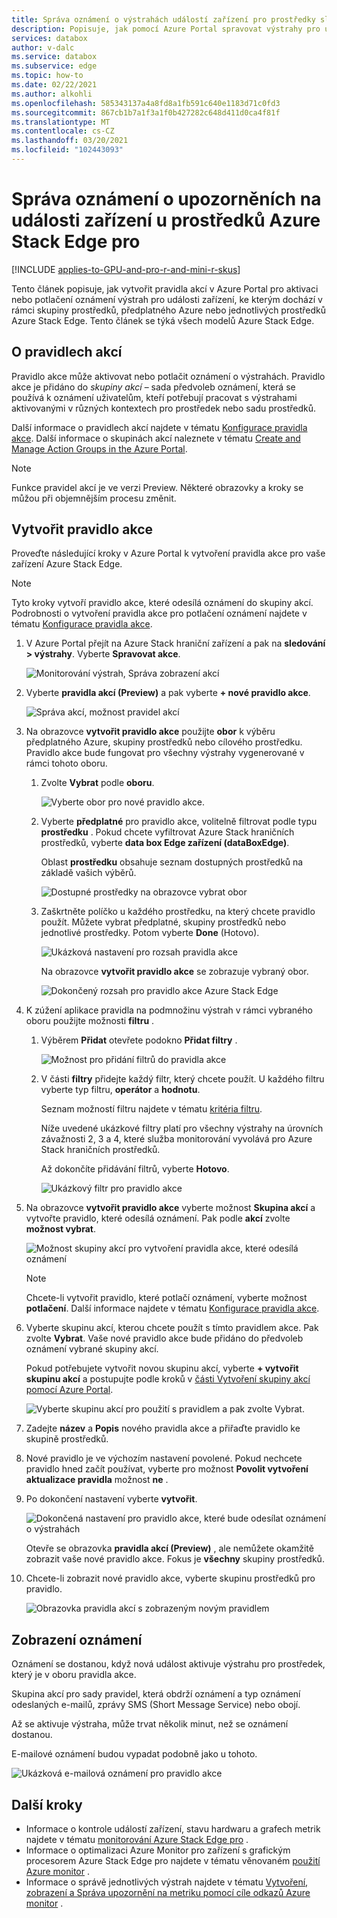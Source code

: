```yaml
---
title: Správa oznámení o výstrahách událostí zařízení pro prostředky služby Azure Stack Edge pro Microsoft Docs
description: Popisuje, jak pomocí Azure Portal spravovat výstrahy pro události zařízení v prostředcích služby Azure Stack Edge pro.
services: databox
author: v-dalc
ms.service: databox
ms.subservice: edge
ms.topic: how-to
ms.date: 02/22/2021
ms.author: alkohli
ms.openlocfilehash: 585343137a4a8fd8a1fb591c640e1183d71c0fd3
ms.sourcegitcommit: 867cb1b7a1f3a1f0b427282c648d411d0ca4f81f
ms.translationtype: MT
ms.contentlocale: cs-CZ
ms.lasthandoff: 03/20/2021
ms.locfileid: "102443093"
---
```

# <a name="manage-device-event-alert-notifications-on-azure-stack-edge-pro-resources"></a>Správa oznámení o upozorněních na události zařízení u prostředků Azure Stack Edge pro

[!INCLUDE [applies-to-GPU-and-pro-r-and-mini-r-skus](../../includes/azure-stack-edge-applies-to-gpu-pro-r-mini-r-sku.md)]

Tento článek popisuje, jak vytvořit pravidla akcí v Azure Portal pro aktivaci nebo potlačení oznámení výstrah pro události zařízení, ke kterým dochází v rámci skupiny prostředků, předplatného Azure nebo jednotlivých prostředků Azure Stack Edge. Tento článek se týká všech modelů Azure Stack Edge.  

## <a name="about-action-rules"></a>O pravidlech akcí

Pravidlo akce může aktivovat nebo potlačit oznámení o výstrahách. Pravidlo akce je přidáno do *skupiny akcí* – sada předvoleb oznámení, která se používá k oznámení uživatelům, kteří potřebují pracovat s výstrahami aktivovanými v různých kontextech pro prostředek nebo sadu prostředků.

Další informace o pravidlech akcí najdete v tématu [Konfigurace pravidla akce](../azure-monitor/alerts/alerts-action-rules.md?tabs=portal#configuring-an-action-rule). Další informace o skupinách akcí naleznete v tématu [Create and Manage Action Groups in the Azure Portal](../azure-monitor/alerts/action-groups.md).

> [!NOTE]
> Funkce pravidel akcí je ve verzi Preview. Některé obrazovky a kroky se můžou při objemnějším procesu změnit.


## <a name="create-an-action-rule"></a>Vytvořit pravidlo akce

Proveďte následující kroky v Azure Portal k vytvoření pravidla akce pro vaše zařízení Azure Stack Edge.

> [!NOTE]
> Tyto kroky vytvoří pravidlo akce, které odesílá oznámení do skupiny akcí. Podrobnosti o vytvoření pravidla akce pro potlačení oznámení najdete v tématu [Konfigurace pravidla akce](../azure-monitor/alerts/alerts-action-rules.md?tabs=portal#configuring-an-action-rule).

1. V Azure Portal přejít na Azure Stack hraniční zařízení a pak na **sledování > výstrahy**. Vyberte **Spravovat akce**.

   ![Monitorování výstrah, Správa zobrazení akcí](media/azure-stack-edge-gpu-manage-device-event-alert-notifications/action-rules-open-view-01.png)

2. Vyberte **pravidla akcí (Preview)** a pak vyberte **+ nové pravidlo akce**.

   ![Správa akcí, možnost pravidel akcí](media/azure-stack-edge-gpu-manage-device-event-alert-notifications/action-rules-open-view-02.png)

3. Na obrazovce **vytvořit pravidlo akce** použijte **obor** k výběru předplatného Azure, skupiny prostředků nebo cílového prostředku. Pravidlo akce bude fungovat pro všechny výstrahy vygenerované v rámci tohoto oboru.

   1. Zvolte **Vybrat** podle **oboru**.

      ![Vyberte obor pro nové pravidlo akce.](media/azure-stack-edge-gpu-manage-device-event-alert-notifications/new-action-rule-scope-01.png)

   2. Vyberte **předplatné** pro pravidlo akce, volitelně filtrovat podle typu **prostředku** . Pokud chcete vyfiltrovat Azure Stack hraničních prostředků, vyberte **data box Edge zařízení (dataBoxEdge)**.

      Oblast **prostředku** obsahuje seznam dostupných prostředků na základě vašich výběrů.
  
      ![Dostupné prostředky na obrazovce vybrat obor](media/azure-stack-edge-gpu-manage-device-event-alert-notifications/new-action-rule-scope-02.png)

   3. Zaškrtněte políčko u každého prostředku, na který chcete pravidlo použít. Můžete vybrat předplatné, skupiny prostředků nebo jednotlivé prostředky. Potom vyberte **Done** (Hotovo).

      ![Ukázková nastavení pro rozsah pravidla akce](media/azure-stack-edge-gpu-manage-device-event-alert-notifications/new-action-rule-scope-03.png)

      Na obrazovce **vytvořit pravidlo akce** se zobrazuje vybraný obor.

      ![Dokončený rozsah pro pravidlo akce Azure Stack Edge](media/azure-stack-edge-gpu-manage-device-event-alert-notifications/new-action-rule-scope-04.png)

4. K zúžení aplikace pravidla na podmnožinu výstrah v rámci vybraného oboru použijte možnosti **filtru** .

   1. Výběrem **Přidat** otevřete podokno **Přidat filtry** .

      ![Možnost pro přidání filtrů do pravidla akce](media/azure-stack-edge-gpu-manage-device-event-alert-notifications/new-action-rule-filter-01.png)

   2. V části **filtry** přidejte každý filtr, který chcete použít. U každého filtru vyberte typ filtru, **operátor** a **hodnotu**.
   
      Seznam možností filtru najdete v tématu [kritéria filtru](../azure-monitor/alerts/alerts-action-rules.md?tabs=portal#filter-criteria).

      Níže uvedené ukázkové filtry platí pro všechny výstrahy na úrovních závažnosti 2, 3 a 4, které služba monitorování vyvolává pro Azure Stack hraničních prostředků.

      Až dokončíte přidávání filtrů, vyberte **Hotovo**.
   
      ![Ukázkový filtr pro pravidlo akce](media/azure-stack-edge-gpu-manage-device-event-alert-notifications/new-action-rule-filter-02.png)

5. Na obrazovce **vytvořit pravidlo akce** vyberte možnost **Skupina akcí** a vytvořte pravidlo, které odesílá oznámení. Pak podle **akcí** zvolte **možnost vybrat**.

   ![Možnost skupiny akcí pro vytvoření pravidla akce, které odesílá oznámení](media/azure-stack-edge-gpu-manage-device-event-alert-notifications/new-action-rule-action-group-01.png)

   > [!NOTE]
   > Chcete-li vytvořit pravidlo, které potlačí oznámení, vyberte možnost **potlačení**. Další informace najdete v tématu [Konfigurace pravidla akce](../azure-monitor/alerts/alerts-action-rules.md?tabs=portal#configuring-an-action-rule).

6. Vyberte skupinu akcí, kterou chcete použít s tímto pravidlem akce. Pak zvolte **Vybrat**. Vaše nové pravidlo akce bude přidáno do předvoleb oznámení vybrané skupiny akcí.

   Pokud potřebujete vytvořit novou skupinu akcí, vyberte **+ vytvořit skupinu akcí** a postupujte podle kroků v [části Vytvoření skupiny akcí pomocí Azure Portal](../azure-monitor/alerts/action-groups.md#create-an-action-group-by-using-the-azure-portal).

   ![Vyberte skupinu akcí pro použití s pravidlem a pak zvolte Vybrat.](media/azure-stack-edge-gpu-manage-device-event-alert-notifications/new-action-rule-action-group-02.png)

7. Zadejte **název** a **Popis** nového pravidla akce a přiřaďte pravidlo ke skupině prostředků.

9. Nové pravidlo je ve výchozím nastavení povolené. Pokud nechcete pravidlo hned začít používat, vyberte pro možnost **Povolit vytvoření aktualizace pravidla** možnost **ne** .

10. Po dokončení nastavení vyberte **vytvořit**.

    ![Dokončená nastavení pro pravidlo akce, které bude odesílat oznámení o výstrahách](media/azure-stack-edge-gpu-manage-device-event-alert-notifications/new-action-rule-completed-settings.png)

    Otevře se obrazovka **pravidla akcí (Preview)** , ale nemůžete okamžitě zobrazit vaše nové pravidlo akce. Fokus je **všechny** skupiny prostředků.

11. Chcete-li zobrazit nové pravidlo akce, vyberte skupinu prostředků pro pravidlo.

    ![Obrazovka pravidla akcí s zobrazeným novým pravidlem](media/azure-stack-edge-gpu-manage-device-event-alert-notifications/new-action-rule-displayed.png)


## <a name="view-notifications"></a>Zobrazení oznámení

Oznámení se dostanou, když nová událost aktivuje výstrahu pro prostředek, který je v oboru pravidla akce.

Skupina akcí pro sady pravidel, která obdrží oznámení a typ oznámení odeslaných e-mailů, zprávy SMS (Short Message Service) nebo obojí.

Až se aktivuje výstraha, může trvat několik minut, než se oznámení dostanou.

E-mailové oznámení budou vypadat podobně jako u tohoto.

![Ukázková e-mailová oznámení pro pravidlo akce](media/azure-stack-edge-gpu-manage-device-event-alert-notifications/sample-action-rule-email-notification.png)


## <a name="next-steps"></a>Další kroky

<!-- - See [Create and manage action groups in the Azure portal](../azure-monitor/alerts/action-groups.md) for guidance on creating a new action group.
- See [Configure an action rule](../azure-monitor/alerts/alerts-action-rules.md?tabs=portal#configuring-an-action-rule) for more info about creating action rules that send or suppress alert notifications. -2 bullets referenced above. Making room for local tasks in "Next Steps." --> 
- Informace o kontrole událostí zařízení, stavu hardwaru a grafech metrik najdete v tématu [monitorování Azure Stack Edge pro](azure-stack-edge-monitor.md) . 
- Informace o optimalizaci Azure Monitor pro zařízení s grafickým procesorem Azure Stack Edge pro najdete v tématu věnovaném [použití Azure monitor](azure-stack-edge-gpu-enable-azure-monitor.md) .
- Informace o správě jednotlivých výstrah najdete v tématu [Vytvoření, zobrazení a Správa upozornění na metriku pomocí cíle odkazů Azure monitor](../azure-monitor/alerts/alerts-metric.md) .